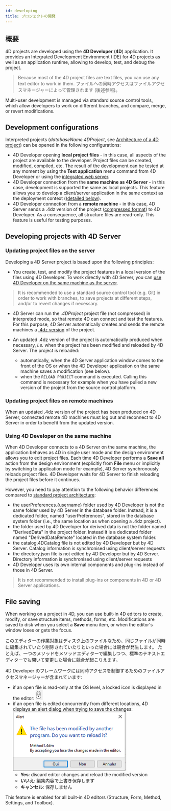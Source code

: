 ```yaml
---
id: developing
title: プロジェクトの開発
---
```


## 概要

4D projects are developed using the **4D Developer** (**4D**) application. It provides an Integrated Development Environment (IDE) for 4D projects as well as an application runtime, allowing to develop, test, and debug the project.

> Because most of the 4D project files are text files, you can use any text editor to work in them. ファイルへの同時アクセスはファイルアクセスマネージャーによって管理されます (後述参照)。

Multi-user development is managed via standard source control tools, which allow developers to work on different branches, and compare, merge, or revert modifications.

## Development configurations

Interpreted projects (*databaseName.4DProject*, see [Architecture of a 4D project](architecture.md)) can be opened in the following configurations:

- 4D Developer opening **local project files** - in this case, all aspects of the project are available to the developer. Project files can be created, modified, compiled, etc. The result of the development can be tested at any moment by using the **Test application** menu command from 4D Developer or using the [integrated web server](WebServer/webServerObject.md). 
- 4D Developer connection from the **same machine as 4D Server** - in this case, development is supported the same as local projects. This feature allows you to develop a client/server application in the same context as the deployment context ()[detailed below](#developing-projects-with-4d-server)). 
- 4D Developer connection from a **remote machine** - in this case, 4D Server sends a .4dz version of the project ([compressed format](building.md#build-compiled-structure)) to 4D Developer. As a consequence, all structure files are read-only. This feature is useful for testing purposes. 

## Developing projects with 4D Server

### Updating project files on the server

Developing a 4D Server project is based upon the following principles:

- You create, test, and modify the project features in a local version of the files using 4D Developer. To work directly with 4D Server, you can [use 4D Developer on the same machine as the server](#using-4d-developer-on-the-same-machine). 

> It is recommended to use a standard source control tool (e.g. Git) in order to work with branches, to save projects at different steps, and/or to revert changes if necessary.

- 4D Server can run the *.4DProject* project file (not compressed) in interpreted mode, so that remote 4D can connect and test the features. For this purpose, 4D Server automatically creates and sends the remote machines a [.4dz version](building.md#build-compiled-structure) of the project.

- An updated .4dz version of the project is automatically produced when necessary, *i.e.* when the project has been modified and reloaded by 4D Server. The project is reloaded:
    
    - automatically, when the 4D Server application window comes to the front of the OS or when the 4D Developer application on the same machine saves a modification (see below). 
    - when the `RELOAD PROJECT` command is executed. Calling this command is necessary for example when you have pulled a new version of the project from the source control platform. 

### Updating project files on remote machines

When an updated .4dz version of the project has been produced on 4D Server, connected remote 4D machines must log out and reconnect to 4D Server in order to benefit from the updated version.

### Using 4D Developer on the same machine

When 4D Developer connects to a 4D Server on the same machine, the application behaves as 4D in single user mode and the design environment allows you to edit project files. Each time 4D Developer performs a **Save all** action from the design environment (explicitly from **File** menu or implicitly by switching to application mode for example), 4D Server synchronously reloads project files. 4D Developer waits for 4D Server to finish reloading the project files before it continues.

However, you need to pay attention to the following behavior differences compared to [standard project architecture](architecture.md):

- the userPreferences.{username} folder used by 4D Developer is not the same folder used by 4D Server in the database folder. Instead, it is a dedicated folder, named "userPreferences", stored in the database system folder (i.e., the same location as when opening a .4dz project).
- the folder used by 4D Developer for derived data is not the folder named "DerivedData" in the project folder. Instead it is a dedicated folder named "DerivedDataRemote" located in the database system folder.
- the catalog.4DCatalog file is not edited by 4D Developer but by 4D Server. Catalog information is synchronised using client/server requests
- the directory.json file is not edited by 4D Developer but by 4D Server. Directory information is synchronised using client/server requests
- 4D Developer uses its own internal components and plug-ins instead of those in 4D Server. 

> It is not recommended to install plug-ins or components in 4D or 4D Server applications.

## File saving

When working on a project in 4D, you can use built-in 4D editors to create, modify, or save structure items, methods, forms, etc. Modifications are saved to disk when you select a **Save** menu item, or when the editor's window loses or gets the focus.

このエディターの作業対象はディスク上のファイルなため、同じファイルが同時に編集されていたり削除されていたりといった場合には競合が発生します。 たとえば、一つのメソッドをメソッドエディターで編集しつつ、標準のテキストエディターでも開いて変更した場合に競合が起こりえます。

4D Developer のフレームワークには同時アクセスを制御するためのファイルアクセスマネージャーが含まれています:

- if an open file is read-only at the OS level, a locked icon is displayed in the editor: ![](assets/en/Project/lockicon.png)
- if an open file is edited concurrently from different locations, 4D displays an alert dialog when trying to save the changes: ![](assets/en/Project/projectReload.png)  
    - **Yes**: discard editor changes and reload the modified version
    - **いいえ**: 編集内容で上書き保存します
    - **キャンセル**: 保存しません

This feature is enabled for all built-in 4D editors (Structure, Form, Method, Settings, and Toolbox).